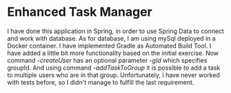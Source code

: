# Enhanced Task Manager

I have done this application in Spring, in order to use Spring Data to connect and work with database.<n>
As for database, I am using mySql deployed in a Docker container.</n>
I have implemented Gradle as Automated Build Tool.</n>
I have added a little bit more functionality based on the initial exercise. Now command <i>-createUser</i> has an optional parameter <i>-gId</i> which specifies groupId.
And using command <i>-addTaskToGroup</i> it is possible to add a task to multiple users who are in that group.</n>
Unfortunately, I have never worked with tests before, so I didn't manage to fulfill the last requirement.</n>
